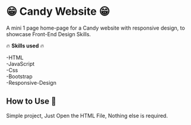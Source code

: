 # :grin: Candy Website :grin:
A mini 1 page home-page for a Candy website with responsive design, to showcase Front-End Design Skills.

:fire: **Skills used** :fire: 

-HTML   
-JavaScript   
-Css    
-Bootstrap    
-Responsive-Design    


## How to Use 🥴
Simple project, Just Open the HTML File, Nothing else is required.


